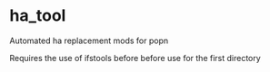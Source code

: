 # ha_tool

Automated ha replacement mods for popn

Requires the use of ifstools before before use for the first directory
